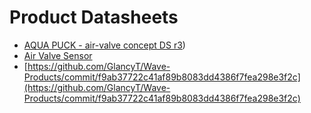# Product Datasheets

- [AQUA PUCK - air-valve concept DS r3](https://github.com/GlancyT/Wave-Products/commit/d49e015c202631bb88c873124fd2e3cf8af4244d))
- [Air Valve Sensor](docs/https://github.com/GlancyT/Wave-Products/blob/main/docs/Air%20Valve%20Sensor%20Draft_vr2.pdf)
- [https://github.com/GlancyT/Wave-Products/commit/f9ab37722c41af89b8083dd4386f7fea298e3f2c](https://github.com/GlancyT/Wave-Products/commit/f9ab37722c41af89b8083dd4386f7fea298e3f2c)
